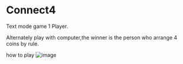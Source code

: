 # Connect4
Text mode game 1 Player.

Alternately play with computer,the winner is the person who arrange 4 coins by rule.

how to play
![image](https://user-images.githubusercontent.com/24352033/53174585-bda1ea00-361c-11e9-8153-ed882909314e.png)

